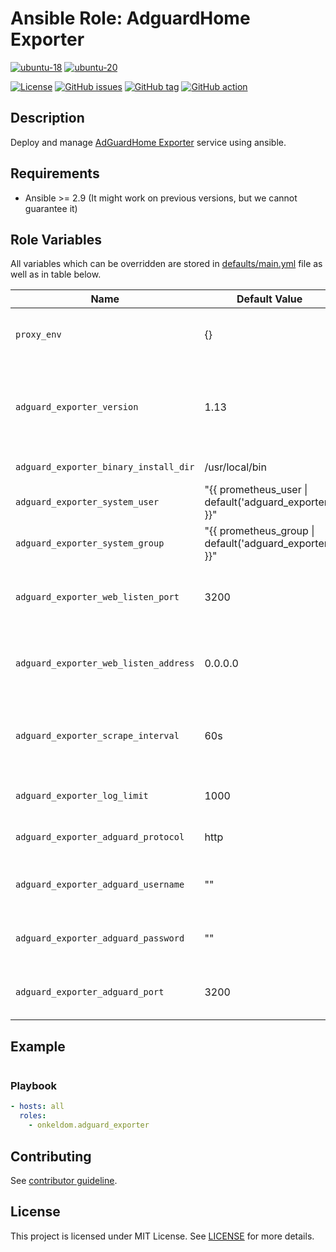 # Ansible Role: AdguardHome Exporter

[![ubuntu-18](https://img.shields.io/badge/ubuntu-18.x-orange?style=flat&logo=ubuntu)](https://ubuntu.com/)
[![ubuntu-20](https://img.shields.io/badge/ubuntu-20.x-orange?style=flat&logo=ubuntu)](https://ubuntu.com/)

[![License](https://img.shields.io/badge/license-MIT%20License-brightgreen.svg?style=flat)](https://opensource.org/licenses/MIT)
[![GitHub issues](https://img.shields.io/github/issues/OnkelDom/ansible-role-adguard-exporter?style=flat)](https://github.com/OnkelDom/ansible-role-adguard-exporter/issues)
[![GitHub tag](https://img.shields.io/github/tag/OnkelDom/ansible-role-adguard-exporter.svg?style=flat)](https://github.com/OnkelDom/ansible-role-adguard-exporter/tags)
[![GitHub action](https://github.com/OnkelDom/ansible-role-adguard-exporter/workflows/ansible-lint/badge.svg)](https://github.com/OnkelDom/ansible-role-adguard-exporter)

## Description

Deploy and manage [AdGuardHome Exporter](https://github.com/ebrianne/adguard-exporter) service using ansible.

## Requirements

- Ansible >= 2.9 (It might work on previous versions, but we cannot guarantee it)

## Role Variables

All variables which can be overridden are stored in [defaults/main.yml](defaults/main.yml) file as well as in table below.

| Name           | Default Value | Description                        |
| -------------- | ------------- | -----------------------------------|
| `proxy_env` | {} | Proxy environment variables for Client|
| `adguard_exporter_version` | 1.13 | AdGuard-Exporter package version. Also accepts `latest` as parameter. |
| `adguard_exporter_binary_install_dir` | /usr/local/bin | Binary install dir |
| `adguard_exporter_system_user` | "{{ prometheus_user \| default('adguard_exporter') }}" | Service User |
| `adguard_exporter_system_group` | "{{ prometheus_group \| default('adguard_exporter') }}" | Serviceuser Group |
| `adguard_exporter_web_listen_port` | 3200 | Port on which adguard-exporter will be listening |
| `adguard_exporter_web_listen_address` | 0.0.0.0 | Address on which adguard-exporter will be listening |
| `adguard_exporter_scrape_interval` | 60s | Interval of time the exporter will fetch data from Adguard |
| `adguard_exporter_log_limit` | 1000 | Limit for the return log data |
| `adguard_exporter_adguard_protocol` | http | Protocol to use to query Adguard |
| `adguard_exporter_adguard_username` | "" | Username to login to Adguard Home |
| `adguard_exporter_adguard_password` | "" | Password defined on the Adguard interface |
| `adguard_exporter_adguard_port` | 3200 | Port to use to communicate with Adguard API |

## Example
```yaml

```

### Playbook

```yaml
- hosts: all
  roles:
    - onkeldom.adguard_exporter
```

## Contributing

See [contributor guideline](CONTRIBUTING.md).

## License

This project is licensed under MIT License. See [LICENSE](/LICENSE) for more details.
